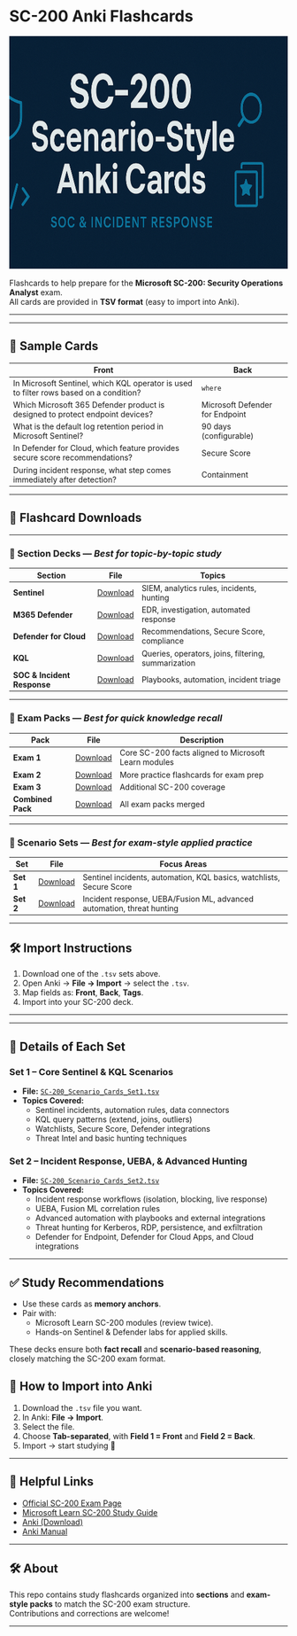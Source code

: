 # SC-200 Anki Flashcards

<p align="center">
  <img src="banner.png" alt="SC-200 Anki Flashcards Banner" height="420">
</p>




Flashcards to help prepare for the **Microsoft SC-200: Security Operations Analyst** exam.  
All cards are provided in **TSV format** (easy to import into Anki).  

---
---

## 📝 Sample Cards

| Front | Back |
|-------|------|
| In Microsoft Sentinel, which KQL operator is used to filter rows based on a condition? | `where` |
| Which Microsoft 365 Defender product is designed to protect endpoint devices? | Microsoft Defender for Endpoint |
| What is the default log retention period in Microsoft Sentinel? | 90 days (configurable) |
| In Defender for Cloud, which feature provides secure score recommendations? | Secure Score |
| During incident response, what step comes immediately after detection? | Containment |

---

## 📂 Flashcard Downloads  
 

---

### 📑 Section Decks — *Best for topic-by-topic study*  
| Section | File | Topics |  
|---------|------|--------|  
| **Sentinel** | [Download](sections/Sentinel.tsv) | SIEM, analytics rules, incidents, hunting |  
| **M365 Defender** | [Download](sections/M365_Defender.tsv) | EDR, investigation, automated response |  
| **Defender for Cloud** | [Download](sections/Defender_for_Cloud.tsv) | Recommendations, Secure Score, compliance |  
| **KQL** | [Download](sections/KQL.tsv) | Queries, operators, joins, filtering, summarization |  
| **SOC & Incident Response** | [Download](sections/SOC_IR.tsv) | Playbooks, automation, incident triage |  

---

### 📝 Exam Packs — *Best for quick knowledge recall*  
| Pack | File | Description |  
|------|------|-------------|  
| **Exam 1** | [Download](exams/Exam1.tsv) | Core SC-200 facts aligned to Microsoft Learn modules |  
| **Exam 2** | [Download](exams/Exam2.tsv) | More practice flashcards for exam prep |  
| **Exam 3** | [Download](exams/Exam3.tsv) | Additional SC-200 coverage |  
| **Combined Pack** | [Download](exams/Exam_Combined.tsv) | All exam packs merged |  

---

### 🎯 Scenario Sets — *Best for exam-style applied practice*  
| Set | File | Focus Areas |  
|-----|------|-------------|  
| **Set 1** | [Download](SC-200_Scenario_Cards_Set1.tsv) | Sentinel incidents, automation, KQL basics, watchlists, Secure Score |  
| **Set 2** | [Download](SC-200_Scenario_Cards_Set2.tsv) | Incident response, UEBA/Fusion ML, advanced automation, threat hunting |  





---

## 🛠 Import Instructions

1. Download one of the `.tsv` sets above.  
2. Open Anki → **File → Import** → select the `.tsv`.  
3. Map fields as: **Front**, **Back**, **Tags**.  
4. Import into your SC-200 deck.

---


---

## 📂 Details of Each Set

### Set 1 – Core Sentinel & KQL Scenarios
- **File:** [`SC-200_Scenario_Cards_Set1.tsv`](tsv/SC-200_Scenario_Cards_Set1.tsv)
- **Topics Covered:**
  - Sentinel incidents, automation rules, data connectors
  - KQL query patterns (extend, joins, outliers)
  - Watchlists, Secure Score, Defender integrations
  - Threat Intel and basic hunting techniques

### Set 2 – Incident Response, UEBA, & Advanced Hunting
- **File:** [`SC-200_Scenario_Cards_Set2.tsv`](tsv/SC-200_Scenario_Cards_Set2.tsv)
- **Topics Covered:**
  - Incident response workflows (isolation, blocking, live response)
  - UEBA, Fusion ML correlation rules
  - Advanced automation with playbooks and external integrations
  - Threat hunting for Kerberos, RDP, persistence, and exfiltration
  - Defender for Endpoint, Defender for Cloud Apps, and Cloud integrations

---

## ✅ Study Recommendations

- Use these cards as **memory anchors**.  
- Pair with:
  - Microsoft Learn SC-200 modules (review twice).    
  - Hands-on Sentinel & Defender labs for applied skills.  

These decks ensure both **fact recall** and **scenario-based reasoning**, closely matching the SC-200 exam format.
## 📖 How to Import into Anki
1. Download the `.tsv` file you want.  
2. In Anki: **File → Import**.  
3. Select the file.  
4. Choose **Tab-separated**, with **Field 1 = Front** and **Field 2 = Back**.  
5. Import → start studying 🚀  

---

## 🔗 Helpful Links
- [Official SC-200 Exam Page](https://learn.microsoft.com/en-us/certifications/exams/sc-200/)  
- [Microsoft Learn SC-200 Study Guide](https://learn.microsoft.com/en-us/training/courses/sc-200t00)  
- [Anki (Download)](https://apps.ankiweb.net/)  
- [Anki Manual](https://docs.ankiweb.net/)  

---

## 🛠 About
This repo contains study flashcards organized into **sections** and **exam-style packs** to match the SC-200 exam structure.  
Contributions and corrections are welcome!  

---

<!--  
## 🚀 Next Steps (Future)
Once `.apkg` exports are ready, we’ll also publish them as GitHub Releases.

1. Export decks from Anki as `.apkg`.  
2. Go to **Releases → Draft a new release**.  
3. Tag a version (e.g., `v1.0.0`) and upload the `.apkg` file(s).  
4. Users can then download and import in one click.  

[![Download Latest Deck](https://img.shields.io/github/v/release/juansasoc/Microsoft-SC-200-Anki-Flashcards?display_name=tag&sort=semver)](https://github.com/juansasoc/Microsoft-SC-200-Anki-Flashcards/releases/latest)
-->


